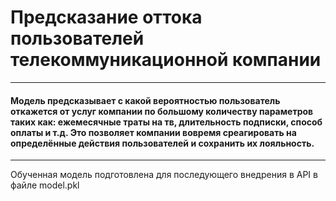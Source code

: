 # Предсказание оттока пользователей телекоммуникационной компании
___
#### Модель предсказывает с какой вероятностью пользователь откажется от услуг компании по большому количеству параметров таких как: ежемесячные траты на тв, длительность подписки, способ оплаты и т.д. Это позволяет компании вовремя среагировать на определённые действия пользователей и сохранить их лояльность.
___
Обученная модель подготовлена для последующего внедрения в API в файле model.pkl